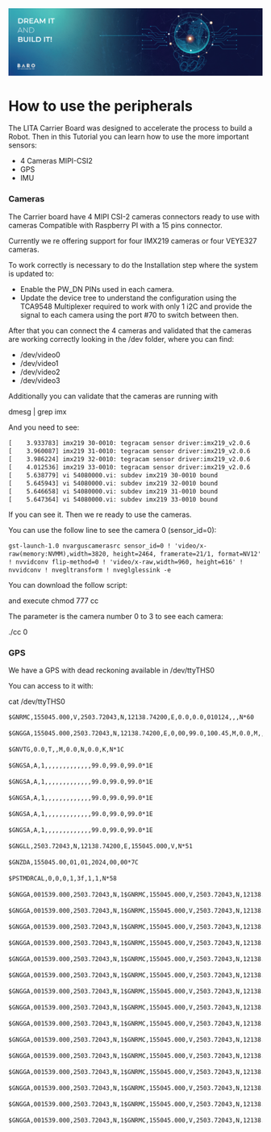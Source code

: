 <img src="./images/Banners-02.png">

# How to use the peripherals

The LITA Carrier Board was designed to accelerate the process to build a Robot.
Then in this Tutorial you can learn how to use the more important sensors:

* 4 Cameras MIPI-CSI2
* GPS
* IMU


### Cameras
The Carrier board have 4 MIPI CSI-2 cameras connectors ready to use with cameras Compatible with Raspberry PI with a 15 pins connector.

Currently we re offering support for four IMX219 cameras or four VEYE327 cameras.

To work correctly is necessary to do the Installation step where the system is updated to:

- Enable the PW_DN PINs used in each camera.
- Update the device tree to understand the configuration using the TCA9548 Multiplexer required to work with only 1 i2C and provide the signal to each camera using the port #70 to switch between then.

After that you can connect the 4 cameras and validated that the cameras are working correctly looking in the /dev folder, where you can find:

* /dev/video0
* /dev/video1
* /dev/video2
* /dev/video3

Additionally you can validate that the cameras are running with 

dmesg |  grep imx

And you need to see:

```
[    3.933783] imx219 30-0010: tegracam sensor driver:imx219_v2.0.6
[    3.960087] imx219 31-0010: tegracam sensor driver:imx219_v2.0.6
[    3.986224] imx219 32-0010: tegracam sensor driver:imx219_v2.0.6
[    4.012536] imx219 33-0010: tegracam sensor driver:imx219_v2.0.6
[    5.638779] vi 54080000.vi: subdev imx219 30-0010 bound
[    5.645943] vi 54080000.vi: subdev imx219 32-0010 bound
[    5.646658] vi 54080000.vi: subdev imx219 31-0010 bound
[    5.647364] vi 54080000.vi: subdev imx219 33-0010 bound

```

If you can see it. Then we re ready to use the cameras.

You can use the follow line to see the camera 0 (sensor_id=0): 


```
gst-launch-1.0 nvarguscamerasrc sensor_id=0 ! 'video/x-raw(memory:NVMM),width=3820, height=2464, framerate=21/1, format=NV12' ! nvvidconv flip-method=0 ! 'video/x-raw,width=960, height=616' ! nvvidconv ! nvegltransform ! nveglglessink -e
```

You can download the follow script:

and execute chmod 777 cc

The parameter is the camera number 0 to 3 to see each camera:

./cc 0 

### GPS

We have a GPS with dead reckoning available in /dev/ttyTHS0

You can access to it with:

cat /dev/ttyTHS0

```
$GNRMC,155045.000,V,2503.72043,N,12138.74200,E,0.0,0.0,010124,,,N*60

$GNGGA,155045.000,2503.72043,N,12138.74200,E,0,00,99.0,100.45,M,0.0,M,,*7D

$GNVTG,0.0,T,,M,0.0,N,0.0,K,N*1C

$GNGSA,A,1,,,,,,,,,,,,,99.0,99.0,99.0*1E

$GNGSA,A,1,,,,,,,,,,,,,99.0,99.0,99.0*1E

$GNGSA,A,1,,,,,,,,,,,,,99.0,99.0,99.0*1E

$GNGSA,A,1,,,,,,,,,,,,,99.0,99.0,99.0*1E

$GNGSA,A,1,,,,,,,,,,,,,99.0,99.0,99.0*1E

$GNGLL,2503.72043,N,12138.74200,E,155045.000,V,N*51

$GNZDA,155045.00,01,01,2024,00,00*7C

$PSTMDRCAL,0,0,0,1,3f,1,1,N*58

$GNGGA,001539.000,2503.72043,N,1$GNRMC,155045.000,V,2503.72043,N,12138.74200,E,0.0,0.0,010124,,,N*60

$GNGGA,001539.000,2503.72043,N,1$GNRMC,155045.000,V,2503.72043,N,12138.74200,E,0.0,0.0,010124,,,N*60

$GNGGA,001539.000,2503.72043,N,1$GNRMC,155045.000,V,2503.72043,N,12138.74200,E,0.0,0.0,010124,,,N*60

$GNGGA,001539.000,2503.72043,N,1$GNRMC,155045.000,V,2503.72043,N,12138.74200,E,0.0,0.0,010124,,,N*60

$GNGGA,001539.000,2503.72043,N,1$GNRMC,155045.000,V,2503.72043,N,12138.74200,E,0.0,0.0,010124,,,N*60

$GNGGA,001539.000,2503.72043,N,1$GNRMC,155045.000,V,2503.72043,N,12138.74200,E,0.0,0.0,010124,,,N*60

$GNGGA,001539.000,2503.72043,N,1$GNRMC,155045.000,V,2503.72043,N,12138.74200,E,0.0,0.0,010124,,,N*60

$GNGGA,001539.000,2503.72043,N,1$GNRMC,155045.000,V,2503.72043,N,12138.74200,E,0.0,0.0,010124,,,N*60

$GNGGA,001539.000,2503.72043,N,1$GNRMC,155045.000,V,2503.72043,N,12138.74200,E,0.0,0.0,010124,,,N*60

$GNGGA,001539.000,2503.72043,N,1$GNRMC,155045.000,V,2503.72043,N,12138.74200,E,0.0,0.0,010124,,,N*60

$GNGGA,001539.000,2503.72043,N,1$GNRMC,155045.000,V,2503.72043,N,12138.74200,E,0.0,0.0,010124,,,N*60

$GNGGA,001539.000,2503.72043,N,1$GNRMC,155045.000,V,2503.72043,N,12138.74200,E,0.0,0.0,010124,,,N*60

$GNGGA,001539.000,2503.72043,N,1$GNRMC,155045.000,V,2503.72043,N,12138.74200,E,0.0,0.0,010124,,,N*60

$GNGGA,001539.000,2503.72043,N,1$GNRMC,155045.000,V,2503.72043,N,12138.74200,E,0.0,0.0,010124,,,N*60

$GNGGA,001539.000,2503.72043,N,1$GNRMC,155045.000,V,2503.72043,N,12138.74200,E,0.0,0.0,010124,,,N*60



```